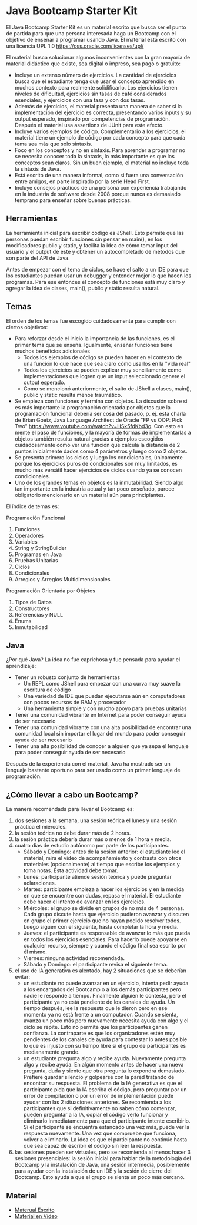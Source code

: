 # Java Bootcamp Starter Kit

El Java Bootcamp Starter Kit es un material escrito que busca ser el punto de partida para que una persona interesada haga un Bootcamp con el objetivo de enseñar a programar usando Java. El material está escrito con una licencia UPL 1.0 https://oss.oracle.com/licenses/upl/

El material busca solucionar algunos inconvenientes con la gran mayoría de material didáctico que existe, sea digital o impreso, sea pago o gratuito:

* Incluye un extenso número de ejercicios. La cantidad de ejercicios busca que el estudiante tenga que usar el concepto aprendido en muchos contexto para realmente solidificarlo. Los ejercicios tienen niveles de dificultad, ejercicios sin tasas de café considerados esenciales, y ejercicios con una tasa y con dos tasas.
* Además de ejercicios, el material presenta una manera de saber si la implementación del ejercicio es correcta, presentando varios inputs y su output esperado, inspirado por competencias de programación. Después el material usa assertions de JUnit para este efecto.
* Incluye varios ejemplos de código. Complementario a los ejercicios, el material tiene un ejemplo de código por cada concepto para que cada tema sea más que solo sintaxis.
* Foco en los conceptos y no en sintaxis. Para aprender a programar no se necesita conocer toda la sintaxis, lo más importante es que los conceptos sean claros. Sin un buen ejemplo, el material no incluye toda la sintaxis de Java.
* Está escrito de una manera informal, como si fuera una conversación entre amigos, en parte inspirado por la serie Head First.
* Incluye consejos prácticos de una persona con experiencia trabajando en la industria de software desde 2008 porque nunca es demasiado temprano para enseñar sobre buenas prácticas.

## Herramientas

La herramienta inicial para escribir código es JShell. Esto permite que las personas puedan escribir funciones sin pensar en main(), en los modificadores public y static, y facilita la idea de cómo tomar input del usuario y el output de este y obtener un autocompletado de métodos que son parte del API de Java.

Antes de empezar con el tema de ciclos, se hace el salto a un IDE para que los estudiantes puedan usar un debugger y entender mejor lo que hacen los programas. Para ese entonces el concepto de funciones está muy claro y agregar la idea de clases, main(), public y static resulta natural.

## Temas

El orden de los temas fue escogido cuidadosamente para cumplir con ciertos objetivos:

* Para reforzar desde el inicio la importancia de las funciones, es el primer tema que se enseña. Igualmente, enseñar funciones tiene muchos beneficios adicionales
  - Todos los ejemplos de código se pueden hacer en el contexto de una función lo que hace que sea claro cómo usarlos en la "vida real"
  - Todos los ejercicios se pueden explicar muy sencillamente como implementaciones que logren que un input seleccionado genere el output esperado.
  - Como se mencionó anteriormente, el salto de JShell a clases, main(), public y static resulta menos traumático.
* Se empieza con funciones y termina con objetos. La discusión sobre si es más importante la programación orientada por objetos que la programación funcional debería ser cosa del pasado, p. ej. esta charla de Brian Goetz, Java Language Architect de Oracle "FP vs OOP: Pick Two" https://www.youtube.com/watch?v=HSk5fdKbd3o. Con esto en mente el paso de funciones, y la mayoría de formas de implementarlas a objetos también resulta natural gracias a ejemplos escogidos cuidadosamente como ver una función que calcula la distancia de 2 puntos inicialmente dados como 4 parámetros y luego como 2 objetos.
* Se presenta primero los ciclos y luego los condicionales, únicamente porque los ejercicios puros de condicionales son muy limitados, es mucho más versátil hacer ejercicios de ciclos cuando ya se conocen condicionales.
* Uno de los grandes temas en objetos es la inmutabilidad. Siendo algo tan importante en la industria actual y tan poco enseñado, parece obligatorio mencionarlo en un material aún para principiantes.

El índice de temas es:

Programación Funcional
1. Funciones
2. Operadores
3. Variables
4. String y StringBuilder
5. Programas en Java
6. Pruebas Unitarias
7. Ciclos
8. Condicionales
9. Arreglos y Arreglos Multidimensionales

Programación Orientada por Objetos
1. Tipos de Datos
2. Constructores
3. Referencias y NULL
4. Enums
5. Inmutabilidad

## Java

¿Por qué Java? La idea no fue caprichosa y fue pensada para ayudar el aprendizaje:

* Tener un robusto conjunto de herramientas
  - Un REPL como JShell para empezar con una curva muy suave la escritura de código
  - Una variedad de IDE que puedan ejecutarse aún en computadores con pocos recursos de RAM y procesador
  - Una herramienta simple y con mucho apoyo para pruebas unitarias
* Tener una comunidad vibrante en Internet para poder conseguir ayuda de ser necesario
* Tener una comunidad vibrante con una alta posibilidad de encontrar una comunidad local sin importar el lugar del mundo para poder conseguir ayuda de ser necesario
* Tener una alta posibilidad de conocer a alguien que ya sepa el lenguaje para poder conseguir ayuda de ser necesario

Después de la experiencia con el material, Java ha mostrado ser un lenguaje bastante oportuno para ser usado como un primer lenguaje de programación.

## ¿Cómo llevar a cabo un Bootcamp?

La manera recomendada para llevar el Bootcamp es:

1. dos sesiones a la semana, una sesión teórica el lunes y una sesión práctica el miércoles.
2. la sesión teórica no debe durar más de 2 horas.
3. la sesión práctica debería durar más o menos de 1 hora y media.
4. cuatro días de estudio autónomo por parte de los participantes.
   - Sábado y Domingo: antes de la sesión anterior: el estudiante lee el material, mira el video de acompañamiento y contrasta con otros materiales (opcionalmente) al tiempo que escribe los ejemplos y toma notas. Esta actividad debe tomar.
   - Lunes: participante atiende sesión teórica y puede preguntar aclaraciones.
   - Martes: participante empieza a hacer los ejercicios y en la medida en que se encuentre con dudas, repasa el material. El estudiante debe hacer el intento de avanzar en los ejercicios.
   - Miércoles: el grupo se divide en grupos de no más de 4 personas. Cada grupo discute hasta que ejercicio pudieron avanzar y discuten en grupo el primer ejercicio que no hayan podido resolver todos. Luego siguen con el siguiente, hasta completar la hora y media.
   - Jueves: el participante es responsable de avanzar lo más que pueda en todos los ejercicios esenciales. Para hacerlo puede apoyarse en cualquier recurso, siempre y cuando el código final sea escrito por él mismo.
   - Viernes: ninguna actividad recomendada.
   - Sábado y Domingo: el participante revisa el siguiente tema.
6. el uso de IA generativa es alentado, hay 2 situaciones que se deberían evitar:
   - un estudiante no puede avanzar en un ejercicio, intenta pedir ayuda a los encargados del Bootcamp o a los demás participantes pero nadie le responde a tiempo. Finalmente alguien le contesta, pero el participante ya no está pendiente de los canales de ayuda. Un tiempo después, lee la respuesta que le dieron pero en ese momento ya no está frente a un computador. Cuando se sienta, avanza un poco más pero nuevamente necesita ayuda con algo y el ciclo se repite. Esto no permite que los participantes ganen confianza. La contraparte es que los organizadores estén muy pendientes de los canales de ayuda para contestar lo antes posible lo que es injusto con su tiempo libre si el grupo de participantes es medianamente grande.
   - un estudiante pregunta algo y recibe ayuda. Nuevamente pregunta algo y recibe ayuda. En algún momento antes de hacer una nueva pregunta, duda y siente que otra pregunta lo expondrá demasiado. Prefiere guardar silencio y golpearse con la pared tratando de encontrar su respuesta.
   El problema de la IA generativa es que el participante pida que la IA escriba el código, pero preguntar por un error de compilación o por un error de implementación puede ayudar con las 2 situaciones anteriores.
   Se recomienda a los participantes que si definitivamente no saben cómo comenzar, pueden preguntar a la IA, copiar el código verlo funcionar y eliminarlo inmediatamente para que el participante intente escribirlo. Si el participante se encuentra estancado una vez más, puede ver la respuesta nuevamente. Una vez que compruebe que funciona, volver a eliminarlo. La idea es que el participante no continúe hasta que sea capaz de escribir el código sin leer la respuesta.
7. las sesiones pueden ser virtuales, pero se recomienda al menos hacer 3 sesiones presenciales: la sesión inicial para hablar de la metodología del Bootcamp y la instalación de Java, una sesión intermedia, posiblemente para ayudar con la instalación de un IDE y la sesión de cierre del Bootcamp. Esto ayuda a que el grupo se sienta un poco más cercano.

## Material

* [Materual Escrito](https://github.com/gaijinco/gaijinco.github.io/blob/main/Fundamentos%20de%20Programacio%CC%81n%20v2024.12.07.pdf)
* [Material en Video](https://www.youtube.com/watch?v=p3pKNBp0uZs&list=PLnoPakspmPo7ewFioN-CWY2weX7Djuhdy)

